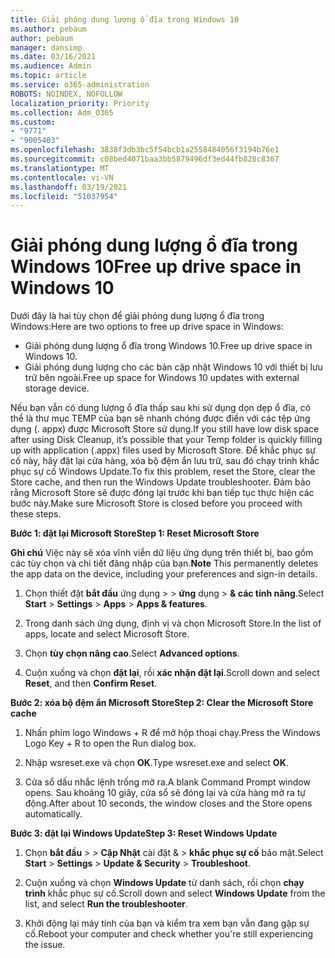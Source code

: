 ```yaml
---
title: Giải phóng dung lượng ổ đĩa trong Windows 10
ms.author: pebaum
author: pebaum
manager: dansimp
ms.date: 03/16/2021
ms.audience: Admin
ms.topic: article
ms.service: o365-administration
ROBOTS: NOINDEX, NOFOLLOW
localization_priority: Priority
ms.collection: Adm_O365
ms.custom:
- "9771"
- "9005403"
ms.openlocfilehash: 3838f3db3bc5f54bcb1a2558484056f3194b76e1
ms.sourcegitcommit: c08bed4071baa3bb5879496df3ed44fb828c8367
ms.translationtype: MT
ms.contentlocale: vi-VN
ms.lasthandoff: 03/19/2021
ms.locfileid: "51037954"
---
```

# <a name="free-up-drive-space-in-windows-10"></a><span data-ttu-id="41030-102">Giải phóng dung lượng ổ đĩa trong Windows 10</span><span class="sxs-lookup"><span data-stu-id="41030-102">Free up drive space in Windows 10</span></span>

<span data-ttu-id="41030-103">Dưới đây là hai tùy chọn để giải phóng dung lượng ổ đĩa trong Windows:</span><span class="sxs-lookup"><span data-stu-id="41030-103">Here are two options to free up drive space in Windows:</span></span>

- <span data-ttu-id="41030-104">Giải phóng dung lượng ổ đĩa trong Windows 10.</span><span class="sxs-lookup"><span data-stu-id="41030-104">Free up drive space in Windows 10.</span></span>
- <span data-ttu-id="41030-105">Giải phóng dung lượng cho các bản cập nhật Windows 10 với thiết bị lưu trữ bên ngoài.</span><span class="sxs-lookup"><span data-stu-id="41030-105">Free up space for Windows 10 updates with external storage device.</span></span>

<span data-ttu-id="41030-106">Nếu bạn vẫn có dung lượng ổ đĩa thấp sau khi sử dụng dọn dẹp ổ đĩa, có thể là thư mục TEMP của bạn sẽ nhanh chóng được điền với các tệp ứng dụng (. appx) được Microsoft Store sử dụng.</span><span class="sxs-lookup"><span data-stu-id="41030-106">If you still have low disk space after using Disk Cleanup, it’s possible that your Temp folder is quickly filling up with application (.appx) files used by Microsoft Store.</span></span> <span data-ttu-id="41030-107">Để khắc phục sự cố này, hãy đặt lại cửa hàng, xóa bộ đệm ẩn lưu trữ, sau đó chạy trình khắc phục sự cố Windows Update.</span><span class="sxs-lookup"><span data-stu-id="41030-107">To fix this problem, reset the Store, clear the Store cache, and then run the Windows Update troubleshooter.</span></span> <span data-ttu-id="41030-108">Đảm bảo rằng Microsoft Store sẽ được đóng lại trước khi bạn tiếp tục thực hiện các bước này.</span><span class="sxs-lookup"><span data-stu-id="41030-108">Make sure Microsoft Store is closed before you proceed with these steps.</span></span>

<span data-ttu-id="41030-109">**Bước 1: đặt lại Microsoft Store**</span><span class="sxs-lookup"><span data-stu-id="41030-109">**Step 1: Reset Microsoft Store**</span></span>

<span data-ttu-id="41030-110">**Ghi chú** Việc này sẽ xóa vĩnh viễn dữ liệu ứng dụng trên thiết bị, bao gồm các tùy chọn và chi tiết đăng nhập của bạn.</span><span class="sxs-lookup"><span data-stu-id="41030-110">**Note** This permanently deletes the app data on the device, including your preferences and sign-in details.</span></span>

1. <span data-ttu-id="41030-111">Chọn thiết đặt **bắt đầu** ứng dụng  >    >  **ứng** dụng  >  **& các tính năng**.</span><span class="sxs-lookup"><span data-stu-id="41030-111">Select **Start** > **Settings** > **Apps** > **Apps & features**.</span></span>

1. <span data-ttu-id="41030-112">Trong danh sách ứng dụng, định vị và chọn Microsoft Store.</span><span class="sxs-lookup"><span data-stu-id="41030-112">In the list of apps, locate and select Microsoft Store.</span></span>

1. <span data-ttu-id="41030-113">Chọn **tùy chọn nâng cao**.</span><span class="sxs-lookup"><span data-stu-id="41030-113">Select **Advanced options**.</span></span>

1. <span data-ttu-id="41030-114">Cuộn xuống và chọn **đặt lại**, rồi **xác nhận đặt lại**.</span><span class="sxs-lookup"><span data-stu-id="41030-114">Scroll down and select **Reset**, and then **Confirm Reset**.</span></span>

<span data-ttu-id="41030-115">**Bước 2: xóa bộ đệm ẩn Microsoft Store**</span><span class="sxs-lookup"><span data-stu-id="41030-115">**Step 2: Clear the Microsoft Store cache**</span></span>

1. <span data-ttu-id="41030-116">Nhấn phím logo Windows + R để mở hộp thoại chạy.</span><span class="sxs-lookup"><span data-stu-id="41030-116">Press the Windows Logo Key + R to open the Run dialog box.</span></span>

1. <span data-ttu-id="41030-117">Nhập wsreset.exe và chọn **OK**.</span><span class="sxs-lookup"><span data-stu-id="41030-117">Type wsreset.exe and select **OK**.</span></span>

1. <span data-ttu-id="41030-118">Cửa sổ dấu nhắc lệnh trống mở ra.</span><span class="sxs-lookup"><span data-stu-id="41030-118">A blank Command Prompt window opens.</span></span> <span data-ttu-id="41030-119">Sau khoảng 10 giây, cửa sổ sẽ đóng lại và cửa hàng mở ra tự động.</span><span class="sxs-lookup"><span data-stu-id="41030-119">After about 10 seconds, the window closes and the Store opens automatically.</span></span>

<span data-ttu-id="41030-120">**Bước 3: đặt lại Windows Update**</span><span class="sxs-lookup"><span data-stu-id="41030-120">**Step 3: Reset Windows Update**</span></span>

1. <span data-ttu-id="41030-121">Chọn **bắt đầu**  >    >  **Cập Nhật** cài đặt &  >  **khắc phục sự cố** bảo mật.</span><span class="sxs-lookup"><span data-stu-id="41030-121">Select **Start** > **Settings** > **Update & Security** > **Troubleshoot**.</span></span>

1. <span data-ttu-id="41030-122">Cuộn xuống và chọn **Windows Update** từ danh sách, rồi chọn **chạy trình** khắc phục sự cố.</span><span class="sxs-lookup"><span data-stu-id="41030-122">Scroll down and select **Windows Update** from the list, and select **Run the troubleshooter**.</span></span>

1. <span data-ttu-id="41030-123">Khởi động lại máy tính của bạn và kiểm tra xem bạn vẫn đang gặp sự cố.</span><span class="sxs-lookup"><span data-stu-id="41030-123">Reboot your computer and check whether you're still experiencing the issue.</span></span>

